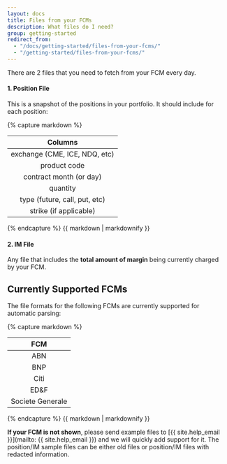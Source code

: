 ```yaml
---
layout: docs
title: Files from your FCMs
description: What files do I need?
group: getting-started
redirect_from:
  - "/docs/getting-started/files-from-your-fcms/"
  - "/getting-started/files-from-your-fcms/"
---
```


There are 2 files that you need to fetch from your FCM every day.

#### 1. Position File

This is a snapshot of the positions in your portfolio. It should include for each position:

<div class="half-table">
{% capture markdown %}

| Columns                         |
|:-------------------------------:|
| exchange (CME, ICE, NDQ, etc)   |
| product code                    |
| contract month (or day)         |
| quantity                        |
| type (future, call, put, etc)   |
| strike (if applicable)          |

{% endcapture %}
{{ markdown | markdownify }}
</div>

#### 2. IM File

Any file that includes the **total amount of margin** being currently charged by your FCM.

## Currently Supported FCMs

The file formats for the following FCMs are currently supported for automatic parsing:
<div class="half-table">
{% capture markdown %}

| FCM              |
|:----------------:|
| ABN              |
| BNP              |
| Citi             |
| ED&F             |
| Societe Generale |

{% endcapture %}
{{ markdown | markdownify }}
</div>

**If your FCM is not shown**, please send example files to [{{ site.help_email }}](mailto: {{ site.help_email }}) and we will quickly add support for it. The position/IM sample files can be either old files or position/IM files with redacted information.